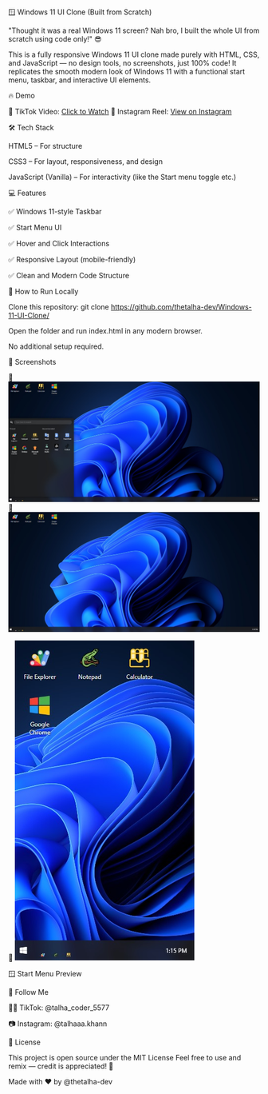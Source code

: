 🪟 Windows 11 UI Clone (Built from Scratch)

"Thought it was a real Windows 11 screen? Nah bro, I built the whole UI from scratch using code only!" 😎

This is a fully responsive Windows 11 UI clone made purely with HTML, CSS, and JavaScript — no design tools, no screenshots, just 100% code! It replicates the smooth modern look of Windows 11 with a functional start menu, taskbar, and interactive UI elements.

🔥 Demo

🎥 TikTok Video: [Click to Watch](https://www.tiktok.com/@talha_coder_5577/video/7507700973805014279)
📱 Instagram Reel: [View on Instagram](https://www.instagram.com/reel/DKAUyGut3DM/?igsh=bGx6bGdrb2I0M2d6)

🛠️ Tech Stack

HTML5 – For structure

CSS3 – For layout, responsiveness, and design

JavaScript (Vanilla) – For interactivity (like the Start menu toggle etc.)

💻 Features

✅ Windows 11-style Taskbar

✅ Start Menu UI

✅ Hover and Click Interactions

✅ Responsive Layout (mobile-friendly)

✅ Clean and Modern Code Structure

🚀 How to Run Locally

Clone this repository:
git clone https://github.com/thetalha-dev/Windows-11-UI-Clone/

Open the folder and run index.html in any modern browser.

No additional setup required.

📸 Screenshots

📂 ![Desktop View](Screenshots/desktop-view.jpg)
📂 ![Desktop View](Screenshots/desktop-view2.jpg)

📱 ![Mobile Layout](Screenshots/Mobile.jpg)

🪟 Start Menu Preview

📢 Follow Me

👨‍💻 TikTok: @talha_coder_5577

📷 Instagram: @talhaaa.khann

🧾 License

This project is open source under the MIT License
Feel free to use and remix — credit is appreciated! 💖

Made with ❤️ by @thetalha-dev
